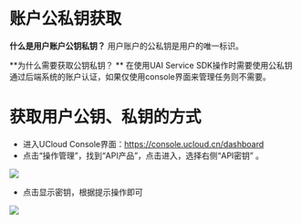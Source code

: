 

# 账户公私钥获取

**什么是用户账户公钥私钥？**
用户账户的公私钥是用户的唯一标识。

**为什么需要获取公钥私钥？ ** 
在使用UAI Service SDK操作时需要使用公私钥通过后端系统的账户认证，如果仅使用console界面来管理任务则不需要。

# 获取用户公钥、私钥的方式

  * 进入UCloud Console界面：https://console.ucloud.cn/dashboard
  * 点击“操作管理”，找到“API产品”，点击进入，选择右侧“API密钥” 。

![](/ai/uai-train/images/basic/uai-service密钥.jpg) 

  * 点击显示密钥，根据提示操作即可

![](/ai/uai-train/images/basic/uai-service密钥1.jpg)

